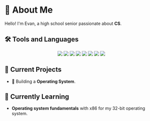 # 🌟 About Me

  Hello! I'm Evan, a high school senior passionate about **CS**.

## 🛠️ Tools and Languages

<div align="center">
  <img src="https://skillicons.dev/icons?i=c" />
  <img src="https://skillicons.dev/icons?i=java" />
  <img src="https://skillicons.dev/icons?i=python" />
  <img src="https://skillicons.dev/icons?i=css" />
  <img src="https://skillicons.dev/icons?i=html" />
  <img src="https://skillicons.dev/icons?i=vscode" />
  <img src="https://skillicons.dev/icons?i=visualstudio" />
  <img src="https://skillicons.dev/icons?i=linux" />
</div>

## 🔭 Current Projects

- 🚀 Building a **Operating System**.

## 🌱 Currently Learning

- **Operating system fundamentals** with x86 for my 32-bit operating system.

